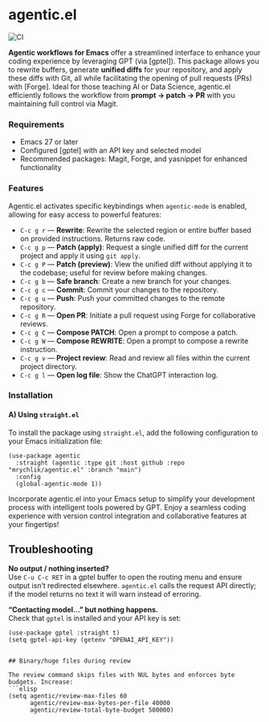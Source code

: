 # agentic.el

![CI](https://github.com/mrychlik/agentic.el/actions/workflows/elisp-ci.yml/badge.svg)

**Agentic workflows for Emacs** offer a streamlined interface to enhance your coding experience by leveraging GPT (via [gptel]). This package allows you to rewrite buffers, generate **unified diffs** for your repository, and apply these diffs with Git, all while facilitating the opening of pull requests (PRs) with [Forge]. Ideal for those teaching AI or Data Science, agentic.el efficiently follows the workflow from **prompt → patch → PR** with you maintaining full control via Magit.

### Requirements
- Emacs 27 or later
- Configured [gptel] with an API key and selected model
- Recommended packages: Magit, Forge, and yasnippet for enhanced functionality

### Features
Agentic.el activates specific keybindings when `agentic-mode` is enabled, allowing for easy access to powerful features:

- `C-c g r` — **Rewrite**: Rewrite the selected region or entire buffer based on provided instructions. Returns raw code.
- `C-c g p` — **Patch (apply)**: Request a single unified diff for the current project and apply it using `git apply`.
- `C-c g P` — **Patch (preview)**: View the unified diff without applying it to the codebase; useful for review before making changes.
- `C-c g b` — **Safe branch**: Create a new branch for your changes.
- `C-c g c` — **Commit**: Commit your changes to the repository.
- `C-c g u` — **Push**: Push your committed changes to the remote repository.
- `C-c g R` — **Open PR**: Initiate a pull request using Forge for collaborative reviews.
- `C-c g C` — **Compose PATCH**: Open a prompt to compose a patch.
- `C-c g W` — **Compose REWRITE**: Open a prompt to compose a rewrite instruction.
- `C-c g v` — **Project review**: Read and review all files within the current project directory.
- `C-c g l` — **Open log file**: Show the ChatGPT interaction log.

### Installation

#### A) Using `straight.el`
To install the package using `straight.el`, add the following configuration to your Emacs initialization file:

```elisp
(use-package agentic
  :straight (agentic :type git :host github :repo "mrychlik/agentic.el" :branch "main")
  :config
  (global-agentic-mode 1))
```

Incorporate agentic.el into your Emacs setup to simplify your development process with intelligent tools powered by GPT. Enjoy a seamless coding experience with version control integration and collaborative features at your fingertips!

## Troubleshooting

**No output / nothing inserted?**  
Use `C-u C-c RET` in a gptel buffer to open the routing menu and ensure
output isn’t redirected elsewhere. `agentic.el` calls the request API
directly; if the model returns no text it will warn instead of erroring.

**“Contacting model…” but nothing happens.**  
Check that `gptel` is installed and your API key is set:
```elisp
(use-package gptel :straight t)
(setq gptel-api-key (getenv "OPENAI_API_KEY"))


## Binary/huge files during review

The review command skips files with NUL bytes and enforces byte budgets. Increase:
```elisp
(setq agentic/review-max-files 60
      agentic/review-max-bytes-per-file 40000
      agentic/review-total-byte-budget 500000)
